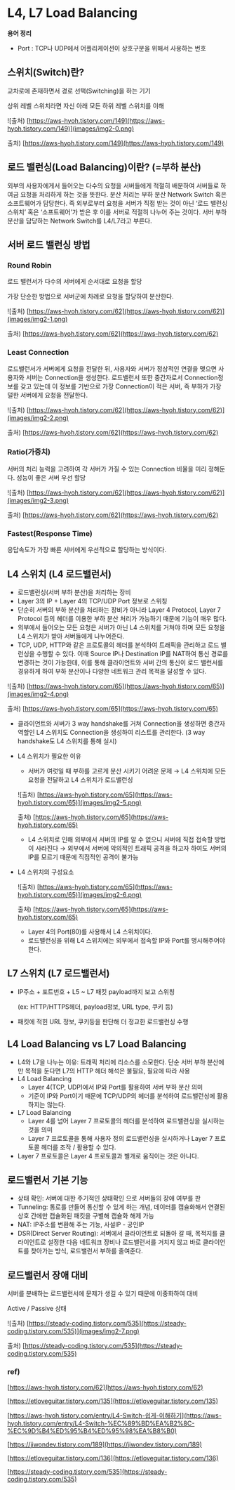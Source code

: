 # L4, L7 Load Balancing

**용어 정리**

- Port : TCP나 UDP에서 어플리케이션이 상호구분을 위해서 사용하는 번호

## 스위치(Switch)란?

교차로에 존재하면서 경로 선택(Switching)을 하는 기기

상위 레벨 스위치라면 자신 아래 모든 하위 레벨 스위치를 이해

![출처) [https://aws-hyoh.tistory.com/149](https://aws-hyoh.tistory.com/149)](images/img2-0.png)

출처) [https://aws-hyoh.tistory.com/149](https://aws-hyoh.tistory.com/149)

## 로드 밸런싱(Load Balancing)이란? (=부하 분산)

외부의 사용자에게서 들어오는 다수의 요청을 서버들에게 적절히 배분하여 서버들로 하여금 요청을 처리하게 하는 것을 뜻한다. 분산 처리는 부하 분산 Network Switch 혹은 소프트웨어가 담당한다. 즉 외부로부터 요청을 서버가 직접 받는 것이 아닌 ‘로드 밸런싱 스위치’ 혹은 ‘소프트웨어’가 받은 후 이를 서버로 적절히 나누어 주는 것이다. 서버 부하 분산을 담당하는 Network Switch를 L4/L7라고 부른다.

## 서버 로드 밸런싱 방법

### Round Robin

로드 밸런서가 다수의 서버에게 순서대로 요청을 할당

가장 단순한 방법으로 서버군에 차례로 요청을 할당하여 분산한다.

![출처) [https://aws-hyoh.tistory.com/62](https://aws-hyoh.tistory.com/62)](images/img2-1.png)

출처) [https://aws-hyoh.tistory.com/62](https://aws-hyoh.tistory.com/62)

### Least Connection

로드밸런서가 서버에게 요청을 전달한 뒤, 사용자와 서버가 정상적인 연결을 맺으면 사용자와 서버는 Connection을 생성한다. 로드밸런서 또한 중간자로서 Connection정보를 갖고 있는데 이 정보를 기반으로 가장 Connection이 적은 서버, 즉 부하가 가장 덜한 서버에게 요청을 전달한다.

![출처) [https://aws-hyoh.tistory.com/62](https://aws-hyoh.tistory.com/62)](images/img2-2.png)

출처) [https://aws-hyoh.tistory.com/62](https://aws-hyoh.tistory.com/62)

### Ratio(가중치)

서버의 처리 능력을 고려하여 각 서버가 가질 수 있는 Connection 비율을 미리 정해둔다. 성능이 좋은 서버 우선 할당

![출처) [https://aws-hyoh.tistory.com/62](https://aws-hyoh.tistory.com/62)](images/img2-3.png)

출처) [https://aws-hyoh.tistory.com/62](https://aws-hyoh.tistory.com/62)

### Fastest(Response Time)

응답속도가 가장 빠른 서버에게 우선적으로 할당하는 방식이다.

## L4 스위치 (L4 로드밸런서)

- 로드밸런싱(서버 부하 분산)을 처리하는 장비
- Layer 3의 IP + Layer 4의 TCP/UDP Port 정보로 스위칭
- 단순히 서버의 부하 분산을 처리하는 장비가 아니라 Layer 4 Protocol, Layer 7 Protocol 등의 헤더를 이용한 부하 분산 처리가 가능하기 때문에 기능이 매우 많다.
- 외부에서 들어오는 모든 요청은 서버가 아닌 L4 스위치를 거쳐야 하며 모든 요청을 L4 스위치가 받아 서버들에게 나누어준다.
- TCP, UDP, HTTP와 같은 프로토콜의 헤더를 분석하여 트래픽을 관리하고 로드 밸런싱을 수행할 수 있다. 이때 Source IP나 Destination IP를 NAT하여 통신 경로를 변경하는 것이 가능한데, 이를 통해 클라이언트와 서버 간의 통신이 로드 밸런서를 경유하게 하여 부하 분산이나 다양한 네트워크 관리 목적을 달성할 수 있다.

![출처) [https://aws-hyoh.tistory.com/65](https://aws-hyoh.tistory.com/65)](images/img2-4.png)

출처) [https://aws-hyoh.tistory.com/65](https://aws-hyoh.tistory.com/65)

- 클라이언트와 서버가 3 way handshake를 거쳐 Connection을 생성하면 중간자 역할인 L4 스위치도 Connection을 생성하여 리스트를 관리한다. (3 way handshake도 L4 스위치를 통해 실시)
- L4 스위치가 필요한 이유
    - 서버가 여럿일 때 부하를 고르게 분산 시키기 어려운 문제 → L4 스위치에 모든 요청을 전달하고 L4 스위치가 로드밸런싱
    
    ![출처) [https://aws-hyoh.tistory.com/65](https://aws-hyoh.tistory.com/65)](images/img2-5.png)
    
    출처) [https://aws-hyoh.tistory.com/65](https://aws-hyoh.tistory.com/65)
    
    - L4 스위치로 인해 외부에서 서버의 IP를 알 수 없으니 서버에 직접 접속할 방법이 사라진다 → 외부에서 서버에 악의적인 트래픽 공격을 하고자 하여도 서버의 IP를 모르기 때문에 직접적인 공격이 불가능
- L4 스위치의 구성요소
    
    ![출처) [https://aws-hyoh.tistory.com/65](https://aws-hyoh.tistory.com/65)](images/img2-6.png)
    
    출처) [https://aws-hyoh.tistory.com/65](https://aws-hyoh.tistory.com/65)
    
    - Layer 4의 Port(80)를 사용해서 L4 스위치이다.
    - 로드밸런싱을 위해 L4 스위치에는 외부에서 접속할 IP와 Port를 명시해주어야한다.

## L7 스위치 (L7 로드밸런서)

- IP주소 + 포트번호 + L5 ~ L7 패킷 payload까지 보고 스위칭
    
    (ex: HTTP/HTTPS헤더, payload정보, URL type, 쿠키 등)
    
- 패킷에 적힌 URL 정보, 쿠키등을 판단해 더 정교한 로드밸런싱 수행

## L4 Load Balancing vs L7 Load Balancing

- L4와 L7을 나누는 이유: 트래픽 처리에 리소스를 소모한다. 단순 서버 부하 분산에만 목적을 둔다면 L7의 HTTP 헤더 해석은 불필요, 필요에 따라 사용
- L4 Load Balancing
    - Layer 4(TCP, UDP)에서 IP와 Port를 활용하여 서버 부하 분산 의미
    - 기준이 IP와 Port이기 때문에 TCP/UDP의 헤더를 분석하여 로드밸런싱에 활용하지는 않는다.
- L7 Load Balancing
    - Layer 4를 넘어 Layer 7 프로토콜의 헤더를 분석하여 로드밸런싱을 실시하는 것을 의미
    - Layer 7 프로토콜을 통해 사용자 정의 로드밸런싱을 실시하거나 Layer 7 프로토콜 헤더를 조작 / 활용할 수 있다.
- Layer 7 프로토콜은 Layer 4 프로토콜과 별개로 움직이는 것은 아니다.

## 로드밸런서 기본 기능

- 상태 확인: 서버에 대한 주기적인 상태확인 으로 서버들의 장애 여부를 판
- Tunneling: 통로를 만들어 통신할 수 있게 하는 개념, 데이터를 캡슐화해서 연결된 상호 간에만 캡슐화된 패킷을 구별해 캡슐화 해제 가능
- NAT: IP주소를 변환해 주는 기능, 사설IP - 공인IP
- DSR(Direct Server Routing): 서버에서 클라이언트로 되돌아 갈 때, 목적지를 클라이언트로 설정한 다음 네트워크 장비나 로드밸런서를 거치지 않고 바로 클라이언트를 찾아가는 방식, 로드밸런서 부하를 줄여준다.

## 로드밸런서 장애 대비

서버를 분배하는 로드밸런서에 문제가 생길 수 있기 때문에 이중화하여 대비

Active / Passive 상태

![출처) [https://steady-coding.tistory.com/535](https://steady-coding.tistory.com/535)](images/img2-7.png)

출처) [https://steady-coding.tistory.com/535](https://steady-coding.tistory.com/535)

### ref)

[https://aws-hyoh.tistory.com/62](https://aws-hyoh.tistory.com/62)

[https://etloveguitar.tistory.com/135](https://etloveguitar.tistory.com/135)

[https://aws-hyoh.tistory.com/entry/L4-Switch-쉽게-이해하기](https://aws-hyoh.tistory.com/entry/L4-Switch-%EC%89%BD%EA%B2%8C-%EC%9D%B4%ED%95%B4%ED%95%98%EA%B8%B0)

[https://jiwondev.tistory.com/189](https://jiwondev.tistory.com/189)

[https://etloveguitar.tistory.com/136](https://etloveguitar.tistory.com/136)

[https://steady-coding.tistory.com/535](https://steady-coding.tistory.com/535)